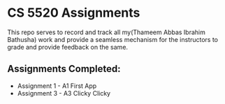 # CS 5520 Assignments

This repo serves to record and track all my(Thameem Abbas Ibrahim Bathusha) work and provide a seamless mechanism for the instructors to grade and provide feedback on the same.

## Assignments Completed:

- Assignment 1 - A1 First App
- Assignment 3 - A3 Clicky Clicky